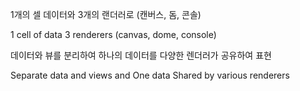 
1개의 셀 데이터와
3개의 랜더러로 (캔버스, 돔, 콘솔)

1 cell of data
3 renderers (canvas, dome, console)

데이터와 뷰를 분리하여 하나의 데이터를
다양한 렌더러가 공유하여 표현

Separate data and views
and
One data Shared by various renderers